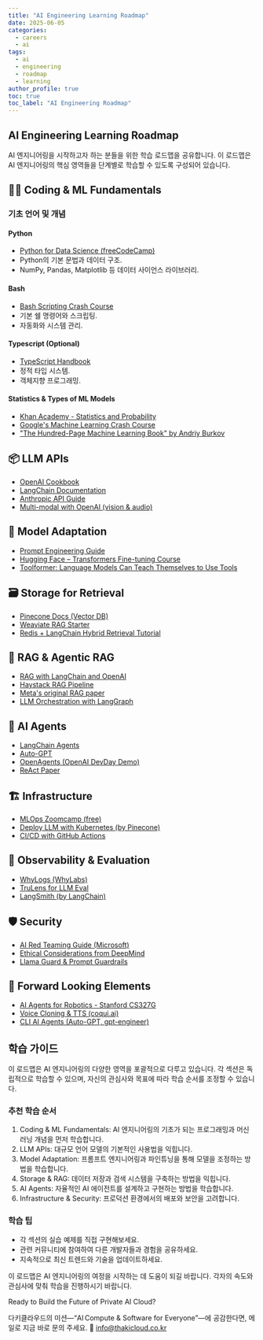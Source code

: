 ```yaml
---
title: "AI Engineering Learning Roadmap"
date: 2025-06-05
categories: 
  - careers
  - ai
tags: 
  - ai
  - engineering
  - roadmap
  - learning
author_profile: true
toc: true
toc_label: "AI Engineering Roadmap"
---
```


## AI Engineering Learning Roadmap

AI 엔지니어링을 시작하고자 하는 분들을 위한 학습 로드맵을 공유합니다. 이 로드맵은 AI 엔지니어링의 핵심 영역들을 단계별로 학습할 수 있도록 구성되어 있습니다.

## 👨‍💻 Coding & ML Fundamentals

### 기초 언어 및 개념

#### Python

- [Python for Data Science (freeCodeCamp)](https://www.youtube.com/watch?v=LHBE6Q9XlzI)
- Python의 기본 문법과 데이터 구조.
- NumPy, Pandas, Matplotlib 등 데이터 사이언스 라이브러리.

#### Bash

- [Bash Scripting Crash Course](https://linuxconfig.org/bash-scripting-tutorial-for-beginners)
- 기본 쉘 명령어와 스크립팅.
- 자동화와 시스템 관리.

#### Typescript (Optional)

- [TypeScript Handbook](https://www.typescriptlang.org/docs/handbook/intro.html)
- 정적 타입 시스템.
- 객체지향 프로그래밍.

#### Statistics & Types of ML Models

- [Khan Academy - Statistics and Probability](https://www.khanacademy.org/math/statistics-probability)
- [Google's Machine Learning Crash Course](https://developers.google.com/machine-learning/crash-course)
- ["The Hundred-Page Machine Learning Book" by Andriy Burkov](http://themlbook.com/)

## 📦 LLM APIs

- [OpenAI Cookbook](https://github.com/openai/openai-cookbook)
- [LangChain Documentation](https://docs.langchain.com/docs/)
- [Anthropic API Guide](https://docs.anthropic.com/)
- [Multi-modal with OpenAI (vision & audio)](https://platform.openai.com/docs/guides/vision)

## 🔧 Model Adaptation

- [Prompt Engineering Guide](https://www.promptingguide.ai/)
- [Hugging Face – Transformers Fine-tuning Course](https://huggingface.co/course/chapter3)
- [Toolformer: Language Models Can Teach Themselves to Use Tools](https://arxiv.org/abs/2302.04761)

## 🗃️ Storage for Retrieval

- [Pinecone Docs (Vector DB)](https://docs.pinecone.io/)
- [Weaviate RAG Starter](https://weaviate.io/developers/weaviate)
- [Redis + LangChain Hybrid Retrieval Tutorial](https://python.langchain.com/docs/modules/data_connection/retrievers/hybrid)

## 🧠 RAG & Agentic RAG

- [RAG with LangChain and OpenAI](https://python.langchain.com/docs/use_cases/question_answering/)
- [Haystack RAG Pipeline](https://haystack.deepset.ai/)
- [Meta's original RAG paper](https://arxiv.org/abs/2005.11401)
- [LLM Orchestration with LangGraph](https://www.langchain.com/langgraph)

## 🤖 AI Agents

- [LangChain Agents](https://python.langchain.com/docs/modules/agents/)
- [Auto-GPT](https://github.com/Torantulino/Auto-GPT)
- [OpenAgents (OpenAI DevDay Demo)](https://github.com/openai/openagents)
- [ReAct Paper](https://arxiv.org/abs/2210.03629)

## 🏗️ Infrastructure

- [MLOps Zoomcamp (free)](https://github.com/DataTalksClub/mlops-zoomcamp)
- [Deploy LLM with Kubernetes (by Pinecone)](https://www.pinecone.io/learn/kubernetes/)
- [CI/CD with GitHub Actions](https://docs.github.com/en/actions)

## 👀 Observability & Evaluation

- [WhyLogs (WhyLabs)](https://whylabs.ai/whylogs)
- [TruLens for LLM Eval](https://www.trulens.org/)
- [LangSmith (by LangChain)](https://docs.langchain.com/docs/guides/debugging/langsmith)

## 🛡️ Security

- [AI Red Teaming Guide (Microsoft)](https://github.com/microsoft/AI-Red-Team)
- [Ethical Considerations from DeepMind](https://www.deepmind.com/ethics)
- [Llama Guard & Prompt Guardrails](https://github.com/meta-llama/llama-guard)

## 🚀 Forward Looking Elements

- [AI Agents for Robotics - Stanford CS327G](https://cs327g.stanford.edu/)
- [Voice Cloning & TTS (coqui.ai)](https://coqui.ai/)
- [CLI AI Agents (Auto-GPT, gpt-engineer)](https://github.com/Significant-Gravitas/Auto-GPT)

## 학습 가이드

이 로드맵은 AI 엔지니어링의 다양한 영역을 포괄적으로 다루고 있습니다. 각 섹션은 독립적으로 학습할 수 있으며, 자신의 관심사와 목표에 따라 학습 순서를 조정할 수 있습니다.

### 추천 학습 순서

1. Coding & ML Fundamentals: AI 엔지니어링의 기초가 되는 프로그래밍과 머신러닝 개념을 먼저 학습합니다.
2. LLM APIs: 대규모 언어 모델의 기본적인 사용법을 익힙니다.
3. Model Adaptation: 프롬프트 엔지니어링과 파인튜닝을 통해 모델을 조정하는 방법을 학습합니다.
4. Storage & RAG: 데이터 저장과 검색 시스템을 구축하는 방법을 익힙니다.
5. AI Agents: 자율적인 AI 에이전트를 설계하고 구현하는 방법을 학습합니다.
6. Infrastructure & Security: 프로덕션 환경에서의 배포와 보안을 고려합니다.

### 학습 팁

- 각 섹션의 실습 예제를 직접 구현해보세요.
- 관련 커뮤니티에 참여하여 다른 개발자들과 경험을 공유하세요.
- 지속적으로 최신 트렌드와 기술을 업데이트하세요.

이 로드맵은 AI 엔지니어링의 여정을 시작하는 데 도움이 되길 바랍니다. 각자의 속도와 관심사에 맞춰 학습을 진행하시기 바랍니다.

Ready to Build the Future of Private AI Cloud?

다키클라우드의 미션—“AI Compute & Software for Everyone”—에 공감한다면, 메일로 지금 바로 문의 주세요.
📧 info@thakicloud.co.kr
